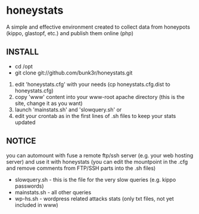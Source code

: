 # honeystats
A simple and effective environment created to collect data from honeypots (kippo, glastopf, etc.) and publish them online (php)

## **INSTALL**

* cd /opt
* git clone git://github.com/bunk3r/honeystats.git

1. edit 'honeystats.cfg' with your needs (cp honeystats.cfg.dist to honeystats.cfg)
2. copy 'www' content into your www-root apache directory (this is the site, change it as you want)
3. launch 'mainstats.sh' and 'slowquery.sh'
 or
4. edit your crontab as in the first lines of .sh files to keep your stats updated

## **NOTICE**

you can automount with fuse a remote ftp/ssh server (e.g. your web hosting server) and use it with honeystats (you can edit the mountpoint in the .cfg and remove comments from FTP/SSH parts into the .sh files)

* slowquery.sh - this is the file for the very slow queries (e.g. kippo passwords)
* mainstats.sh - all other queries
* wp-hs.sh - wordpress related attacks stats (only txt files, not yet included in www)
